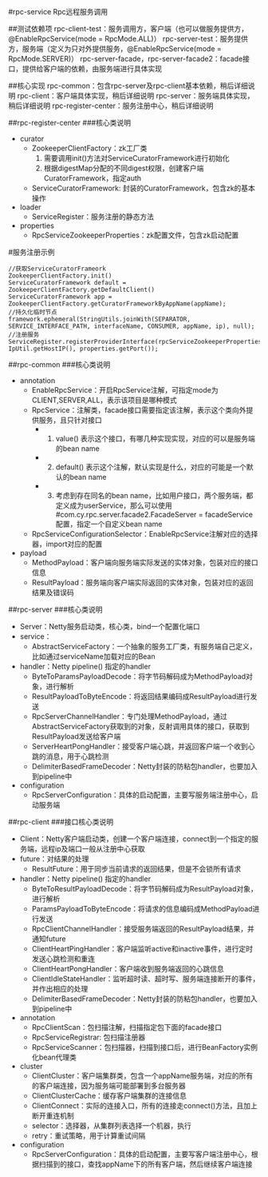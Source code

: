 #rpc-service Rpc远程服务调用

##测试依赖项
rpc-client-test：服务调用方，客户端（也可以做服务提供方，@EnableRpcService(mode = RpcMode.ALL)）
rpc-server-test：服务提供方，服务端（定义为只对外提供服务，@EnableRpcService(mode = RpcMode.SERVER)）
rpc-server-facade，rpc-server-facade2：facade接口，提供给客户端的依赖，由服务端进行具体实现

##核心实现
rpc-common：包含rpc-server及rpc-client基本依赖，稍后详细说明
rpc-client：客户端具体实现，稍后详细说明
rpc-server：服务端具体实现，稍后详细说明
rpc-register-center：服务注册中心，稍后详细说明


##rpc-register-center
###核心类说明
- curator
    - ZookeeperClientFactory：zk工厂类
        1. 需要调用init()方法对ServiceCuratorFramework进行初始化
        2. 根据digestMap分配的不同digest权限，创建客户端CuratorFramework，指定auth
    - ServiceCuratorFramework: 封装的CuratorFramework，包含zk的基本操作
- loader
    - ServiceRegister：服务注册的静态方法
- properties
    - RpcServiceZookeeperProperties：zk配置文件，包含zk启动配置
    
#服务注册示例
    
    //获取ServiceCuratorFrameork
    ZookeeperClientFactory.init()
    ServiceCuratorFramework default = ZookeeperClientFactory.getDefaultClient()
    ServiceCuratorFramework app = ZookeeperClientFactory.getCuratorFrameworkByAppName(appName);
    //持久化临时节点
    framework.ephemeral(StringUtils.joinWith(SEPARATOR, SERVICE_INTERFACE_PATH, interfaceName, CONSUMER, appName, ip), null);
    //注册服务
    ServiceRegister.registerProviderInterface(rpcServiceZookeeperProperties.getAppName(), IpUtil.getHostIP(), properties.getPort());

##rpc-common
###核心类说明
- annotation
    - EnableRpcService：开启RpcService注解，可指定mode为CLIENT,SERVER,ALL，表示该项目是哪种模式
    - RpcService：注解类，facade接口需要指定该注解，表示这个类向外提供服务，且只针对接口
        - 1. value() 表示这个接口，有哪几种实现实现，对应的可以是服务端的bean name
        - 2. default() 表示这个注解，默认实现是什么，对应的可能是一个默认的bean name
        - 3. 考虑到存在同名的bean name，比如用户接口，两个服务端，都定义成为userService，那么可以使用#com.cy.rpc.server.facade2.FacadeServer = facadeService配置，指定一个自定义bean name
    - RpcServiceConfigurationSelector：EnableRpcService注解对应的选择器，import对应的配置
- payload
    - MethodPayload：客户端向服务端实际发送的实体对象，包装对应的接口信息
    - ResultPayload：服务端向客户端实际返回的实体对象，包装对应的返回结果及错误码
    
##rpc-server
###核心类说明
- Server：Netty服务启动类，核心类，bind一个配置化端口
- service：
    - AbstractServiceFactory：一个抽象的服务工厂类，有服务端自己定义，比如通过serviceName加载对应的Bean
- handler：Netty pipeline() 指定的handler
    - ByteToParamsPayloadDecode：将字节码解码成为MethodPayload对象，进行解析
    - ResultPayloadToByteEncode：将返回结果编码成ResultPayload进行发送
    - RpcServerChannelHandler：专门处理MethodPayload，通过AbstractServiceFactory获取到的对象，反射调用具体的接口，获取到ResultPayload发送给客户端
    - ServerHeartPongHandler：接受客户端心跳，并返回客户端一个收到心跳的消息，用于心跳检测
    - DelimiterBasedFrameDecoder：Netty封装的防粘包handler，也要加入到pipeline中
- configuration
    - RpcServerConfiguration：具体的启动配置，主要写服务端注册中心，启动服务端

##rpc-client
###接口核心类说明
- Client：Netty客户端启动类，创建一个客户端连接，connect到一个指定的服务端，远程ip及端口一般从注册中心获取
- future：对结果的处理
    - ResultFuture：用于同步当前请求的返回结果，但是不会锁所有请求
- handler：Netty pipeline() 指定的handler
    - ByteToResultPayloadDecode：将字节码解码成为ResultPayload对象，进行解析
    - ParamsPayloadToByteEncode：将请求的信息编码成MethodPayload进行发送
    - RpcClientChannelHandler：接受服务端返回的ResultPayload结果，并通知future
    - ClientHeartPingHandler：客户端监听active和inactive事件，进行定时发送心跳检测和重连
    - ClientHeartPongHandler：客户端收到服务端返回的心跳信息
    - ClientIdleStateHandler：监听超时读、超时写、服务端连接断开的事件，并作出相应的处理
    - DelimiterBasedFrameDecoder：Netty封装的防粘包handler，也要加入到pipeline中
- annotation
    - RpcClientScan：包扫描注解，扫描指定包下面的facade接口
    - RpcServiceRegistrar: 包扫描注册器
    - RpcServiceScanner：包扫描器，扫描到接口后，进行BeanFactory实例化bean代理类
- cluster
    - ClientCluster：客户端集群类，包含一个appName服务端，对应的所有的客户端连接，因为服务端可能部署到多台服务器
    - ClientClusterCache：缓存客户端集群的连接信息
    - ClientConnect：实际的连接入口，所有的连接走connect()方法，且加上断开重连机制
    - selector：选择器，从集群列表选择一个机器，执行
    - retry：重试策略，用于计算重试间隔
- configuration
    - RpcServerConfiguration：具体的启动配置，主要写客户端注册中心，根据扫描到的接口，查找appName下的所有客户端，然后继续客户端连接
    

